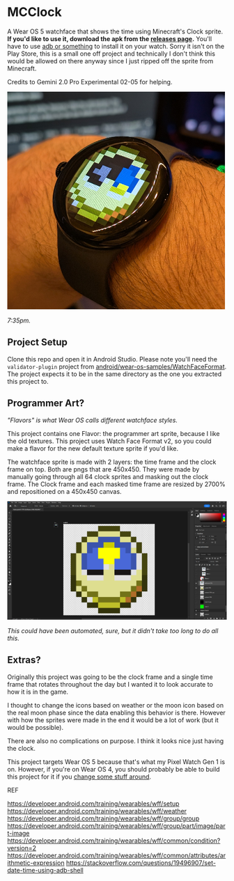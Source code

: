 # MCClock

A Wear OS 5 watchface that shows the time using Minecraft's Clock sprite. **If you'd like to use it, download the apk from the [releases page](https://github.com/Zyplos/MCClock/releases).** You'll have to use [adb or something](https://www.google.com/search?q=install+apk+on+wear+os+watch) to install it on your watch. Sorry it isn't on the Play Store, this is a small one off project and technically I don't think this would be allowed on there anyway since I just ripped off the sprite from Minecraft.

Credits to Gemini 2.0 Pro Experimental 02-05 for helping.

![irl](./irl.png)

*7:35pm.*


## Project Setup

Clone this repo and open it in Android Studio. Please note you'll need the `validator-plugin` project from [android/wear-os-samples/WatchFaceFormat](https://github.com/android/wear-os-samples/tree/main/WatchFaceFormat). The project expects it to be in the same directory as the one you extracted this project to.

## Programmer Art?

*"Flavors" is what Wear OS calls different watchface styles.*

This project contains one Flavor: the programmer art sprite, because I like the old textures. This project uses Watch Face Format v2, so you could make a flavor for the new default texture sprite if you'd like. 

The watchface sprite is made with 2 layers: the time frame and the clock frame on top. Both are pngs that are 450x450. They were made by manually going through all 64 clock sprites and masking out the clock frame. The Clock frame and each masked time frame are resized by 2700% and repositioned on a 450x450 canvas.

![Photoshop Screenshot](./photoshop.png)

*This could have been automated, sure, but it didn't take too long to do all this.*

## Extras?

Originally this project was going to be the clock frame and a single time frame that rotates throughout the day but I wanted it to look accurate to how it is in the game.

I thought to change the icons based on weather or the moon icon based on the real moon phase since the data enabling this behavior is there. However with how the sprites were made in the end it would be a lot of work (but it would be possible).

There are also no complications on purpose. I think it looks nice just having the clock.

This project targets Wear OS 5 because that's what my Pixel Watch Gen 1 is on. However, if you're on Wear OS 4, you should probably be able to build this project for it if you [change some stuff around](https://developer.android.com/training/wearables/wff/setup#declare-wff-use).




REF 

https://developer.android.com/training/wearables/wff/setup
https://developer.android.com/training/wearables/wff/weather
https://developer.android.com/training/wearables/wff/group/group
https://developer.android.com/training/wearables/wff/group/part/image/part-image
https://developer.android.com/training/wearables/wff/common/condition?version=2
https://developer.android.com/training/wearables/wff/common/attributes/arithmetic-expression
https://stackoverflow.com/questions/19496907/set-date-time-using-adb-shell